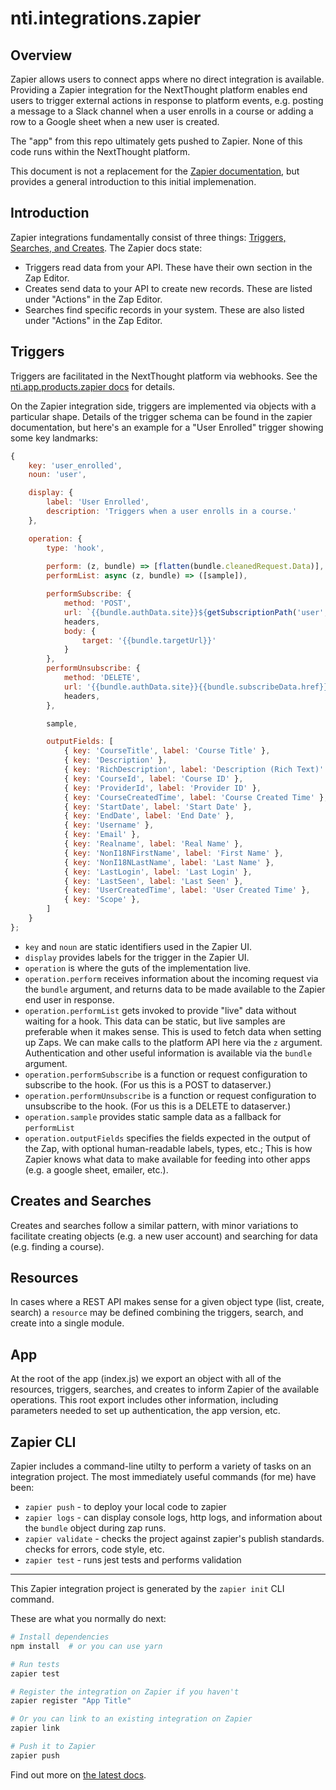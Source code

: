 # nti.integrations.zapier

## Overview

Zapier allows users to connect apps where no direct integration is available. Providing a Zapier integration for the NextThought platform enables end users to trigger external actions in response to platform events, e.g. posting a message to a Slack channel when a user enrolls in a course or adding a row to a Google sheet when a new user is created.

The "app" from this repo ultimately gets pushed to Zapier. None of this code runs within the NextThought platform.

This document is not a replacement for the [Zapier documentation](https://github.com/zapier/zapier-platform/blob/master/packages/cli/README.md), but provides a general introduction to this initial implemenation.

## Introduction

Zapier integrations fundamentally consist of three things: [Triggers, Searches, and Creates](https://github.com/zapier/zapier-platform/blob/master/packages/cli/README.md#triggerssearchescreates). The Zapier docs state:

- Triggers read data from your API. These have their own section in the Zap Editor.
- Creates send data to your API to create new records. These are listed under "Actions" in the Zap Editor.
- Searches find specific records in your system. These are also listed under "Actions" in the Zap Editor.

## Triggers

Triggers are facilitated in the NextThought platform via webhooks. See the [nti.app.products.zapier docs](https://github.com/NextThought/nti.app.products.zapier/blob/master/docs/initial_api.rst) for details.

On the Zapier integration side, triggers are implemented via objects with a particular shape. Details of the trigger schema can be found in the zapier documentation, but here's an example for a "User Enrolled" trigger showing some key landmarks:

```js
{
    key: 'user_enrolled',
    noun: 'user',

    display: {
        label: 'User Enrolled',
        description: 'Triggers when a user enrolls in a course.'
    },

    operation: {
        type: 'hook',
    
        perform: (z, bundle) => [flatten(bundle.cleanedRequest.Data)],
        performList: async (z, bundle) => ([sample]),

        performSubscribe: {
            method: 'POST',
            url: `{{bundle.authData.site}}${getSubscriptionPath('user', 'enrolled')}`,
            headers,
            body: {
                target: '{{bundle.targetUrl}}'
            }
        },
        performUnsubscribe: {
            method: 'DELETE',
            url: '{{bundle.authData.site}}{{bundle.subscribeData.href}}',
            headers,
        },

        sample,

        outputFields: [
            { key: 'CourseTitle', label: 'Course Title' },
            { key: 'Description' },
            { key: 'RichDescription', label: 'Description (Rich Text)' },
            { key: 'CourseId', label: 'Course ID' },
            { key: 'ProviderId', label: 'Provider ID' },
            { key: 'CourseCreatedTime', label: 'Course Created Time' },
            { key: 'StartDate', label: 'Start Date' },
            { key: 'EndDate', label: 'End Date' },
            { key: 'Username' },
            { key: 'Email' },
            { key: 'Realname', label: 'Real Name' },
            { key: 'NonI18NFirstName', label: 'First Name' },
            { key: 'NonI18NLastName', label: 'Last Name' },
            { key: 'LastLogin', label: 'Last Login' },
            { key: 'LastSeen', label: 'Last Seen' },
            { key: 'UserCreatedTime', label: 'User Created Time' },
            { key: 'Scope' },
        ]
    }
};
```

- `key` and `noun` are static identifiers used in the Zapier UI.
- `display` provides labels for the trigger in the Zapier UI.
- `operation` is where the guts of the implementation live.
- `operation.perform` receives information about the incoming request via the `bundle` argument, and returns data to be made available to the Zapier end user in response.
- `operation.performList` gets invoked to provide "live" data without waiting for a hook. This data can be static, but live samples are preferable when it makes sense. This is used to fetch data when setting up Zaps. We can make calls to the platform API here via the `z` argument. Authentication and other useful information is available via the `bundle` argument.
- `operation.performSubscribe` is a function or request configuration to subscribe to the hook. (For us this is a POST to dataserver.)
- `operation.performUnsubscribe` is a function or request configuration to unsubscribe to the hook. (For us this is a DELETE to dataserver.)
- `operation.sample` provides static sample data as a fallback for `performList`
- `operation.outputFields` specifies the fields expected in the output of the Zap, with optional human-readable labels, types, etc.; This is how Zapier knows what data to make available for feeding into other apps (e.g. a google sheet, emailer, etc.).

## Creates and Searches

Creates and searches follow a similar pattern, with minor variations to facilitate creating objects (e.g. a new user account) and searching for data (e.g. finding a course).

## Resources

In cases where a REST API makes sense for a given object type (list, create, search) a `resource` may be defined combining the triggers, search, and create into a single module.

## App

At the root of the app (index.js) we export an object with all of the resources, triggers, searches, and creates to inform Zapier of the available operations. This root export includes other information, including parameters needed to set up authentication, the app version, etc.

## Zapier CLI

Zapier includes a command-line utilty to perform a variety of tasks on an integration project. The most immediately useful commands (for me) have been:

- `zapier push` - to deploy your local code to zapier
- `zapier logs` - can display console logs, http logs, and information about the `bundle` object during zap runs.
- `zapier validate` - checks the project against zapier's publish standards. checks for errors, code style, etc.
- `zapier test` - runs jest tests and performs validation

---

This Zapier integration project is generated by the `zapier init` CLI command.

These are what you normally do next:

```bash
# Install dependencies
npm install  # or you can use yarn

# Run tests
zapier test

# Register the integration on Zapier if you haven't
zapier register "App Title"

# Or you can link to an existing integration on Zapier
zapier link

# Push it to Zapier
zapier push
```

Find out more on [the latest docs](https://github.com/zapier/zapier-platform/blob/master/packages/cli/README.md).
